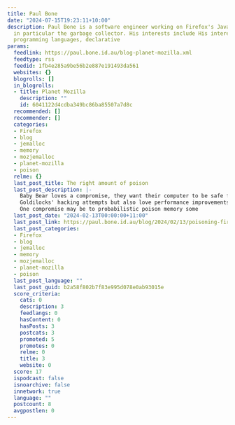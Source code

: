 ```yaml
---
title: Paul Bone
date: "2024-07-15T19:23:11+10:00"
description: Paul Bone is a software engineer working on Firefox's JavaScript engine,
  in particular the garbage collector. His interests include His interests include
  programming languages, declarative
params:
  feedlink: https://paul.bone.id.au/blog-planet-mozilla.xml
  feedtype: rss
  feedid: 1fb4e285a9be56b2e887e191493da561
  websites: {}
  blogrolls: []
  in_blogrolls:
  - title: Planet Mozilla
    description: ""
    id: 6041122d4cdba349bc86ba85507a7d8c
  recommended: []
  recommender: []
  categories:
  - Firefox
  - blog
  - jemalloc
  - memory
  - mozjemalloc
  - planet-mozilla
  - poison
  relme: {}
  last_post_title: The right amount of poison
  last_post_description: |-
    Baby Bear loves a compromise, they want their computer to be safe from
    Goldilocks' hacking attempts but also love performance improvements.
    One compromise may be to probabilistic poison memory some
  last_post_date: "2024-02-13T00:00:00+11:00"
  last_post_link: https://paul.bone.id.au/blog/2024/02/13/poisoning-firefox-memory/
  last_post_categories:
  - Firefox
  - blog
  - jemalloc
  - memory
  - mozjemalloc
  - planet-mozilla
  - poison
  last_post_language: ""
  last_post_guid: b2a58f802b7f83e995d078e0ab93015e
  score_criteria:
    cats: 0
    description: 3
    feedlangs: 0
    hasContent: 0
    hasPosts: 3
    postcats: 3
    promoted: 5
    promotes: 0
    relme: 0
    title: 3
    website: 0
  score: 17
  ispodcast: false
  isnoarchive: false
  innetwork: true
  language: ""
  postcount: 8
  avgpostlen: 0
---
```

